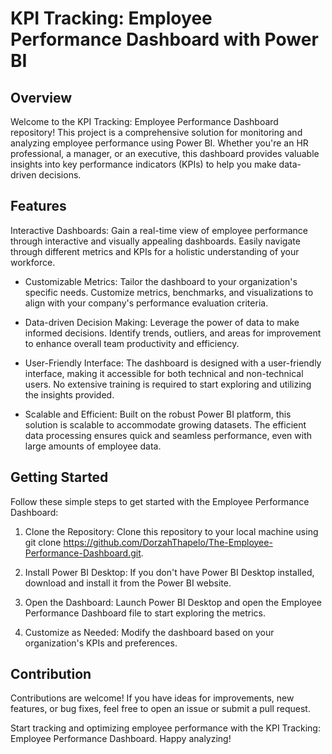 # KPI Tracking: Employee Performance Dashboard with Power BI
## Overview
Welcome to the KPI Tracking: Employee Performance Dashboard repository! This project is a comprehensive solution for monitoring and analyzing employee performance using Power BI. Whether you're an HR professional, a manager, or an executive, this dashboard provides valuable insights into key performance indicators (KPIs) to help you make data-driven decisions.

## Features
Interactive Dashboards: Gain a real-time view of employee performance through interactive and visually appealing dashboards. Easily navigate through different metrics and KPIs for a holistic understanding of your workforce.

- Customizable Metrics: Tailor the dashboard to your organization's specific needs. Customize metrics, benchmarks, and visualizations to align with your company's performance evaluation criteria.

- Data-driven Decision Making: Leverage the power of data to make informed decisions. Identify trends, outliers, and areas for improvement to enhance overall team productivity and efficiency.

- User-Friendly Interface: The dashboard is designed with a user-friendly interface, making it accessible for both technical and non-technical users. No extensive training is required to start exploring and utilizing the insights provided.

- Scalable and Efficient: Built on the robust Power BI platform, this solution is scalable to accommodate growing datasets. The efficient data processing ensures quick and seamless performance, even with large amounts of employee data.

## Getting Started
Follow these simple steps to get started with the Employee Performance Dashboard:

1. Clone the Repository: Clone this repository to your local machine using git clone https://github.com/DorzahThapelo/The-Employee-Performance-Dashboard.git.

2. Install Power BI Desktop: If you don't have Power BI Desktop installed, download and install it from the Power BI website.

3. Open the Dashboard: Launch Power BI Desktop and open the Employee Performance Dashboard file to start exploring the metrics.

4. Customize as Needed: Modify the dashboard based on your organization's KPIs and preferences.

## Contribution
Contributions are welcome! If you have ideas for improvements, new features, or bug fixes, feel free to open an issue or submit a pull request.

Start tracking and optimizing employee performance with the KPI Tracking: Employee Performance Dashboard. Happy analyzing!
